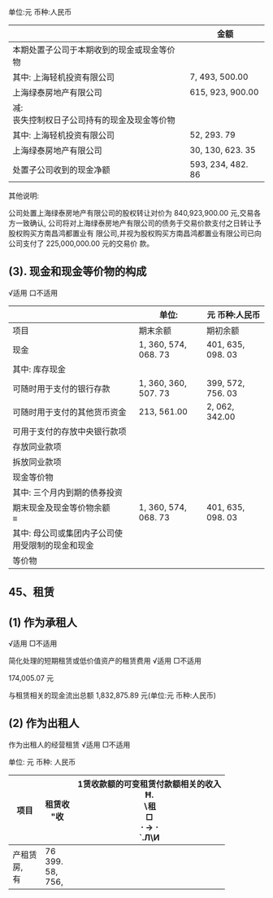 单位:元 币种:人民币

|                            | 金额                |
|----------------------------|-------------------|
| 本期处置子公司于本期收到的现金或现金等价物      |                   |
| 其中: 上海轻机投资有限公司             | 7, 493, 500.00    |
| 上海绿泰房地产有限公司                | 615, 923, 900.00  |
| 减:<br>丧失控制权日子公司持有的现金及现金等价物 |                   |
| 其中: 上海轻机投资有限公司             | 52, 293. 79       |
| 上海绿泰房地产有限公司                | 30, 130, 623. 35  |
| 处置子公司收到的现金净额               | 593, 234, 482. 86 |

其他说明:

公司处置上海绿泰房地产有限公司的股权转让对价为 840,923,900.00 元,交易各方一致确认, 公司将对上海绿泰房地产有限公司的债务于交易价款支付之日转让予股权购买方南昌鸿都置业有 限公司,并视为股权购买方南昌鸿都置业有限公司已向公司支付了 225,000,000.00 元的交易价 款。

## (3). 现金和现金等价物的构成

√适用 口不适用

|                           | 单位:                  | 元 币种:人民币          |
|---------------------------|----------------------|-------------------|
| 项目                        | 期末余额                 | 期初余额              |
| 现金                        | 1, 360, 574, 068. 73 | 401, 635, 098. 03 |
| 其中: 库存现金                  |                      |                   |
| 可随时用于支付的银行存款              | 1, 360, 360, 507. 73 | 399, 572, 756. 03 |
| 可随时用于支付的其他货币资金            | 213, 561.00          | 2, 062, 342.00    |
| 可用于支付的存放中央银行款项            |                      |                   |
| 存放同业款项                    |                      |                   |
| 拆放同业款项                    |                      |                   |
| 现金等价物                     |                      |                   |
| 其中: 三个月内到期的债券投资           |                      |                   |
| 期末现金及现金等价物余额<br>$\equiv$  | 1, 360, 574, 068. 73 | 401, 635, 098. 03 |
| 其中: 母公司或集团内子公司使用受限制的现金和现金 |                      |                   |
| 等价物                       |                      |                   |

## 45、租赁

## (1) 作为承租人

√适用 □不适用

简化处理的短期租赁或低价值资产的租赁费用 √适用 □不适用

174,005.07 元

与租赁相关的现金流出总额 1,832,875.89 元(单位:元 币种:人民币)

## (2) 作为出租人

作为出租人的经营租赁 √适用 □不适用

单位: 元 币种: 人民币

| 项目             | 租赁收<br>"收                 | 1赁收款额的可变租赁付款额相关的收入<br>Ħ.<br>∖租<br>$\Box$<br>$\cdot$ $\rightarrow$ $\cdot$<br>`.Л\И |
|----------------|---------------------------|------------------------------------------------------------------------------------|
| 产租赁<br>房,<br>有 | 76<br>399.<br>58,<br>756, |                                                                                    |